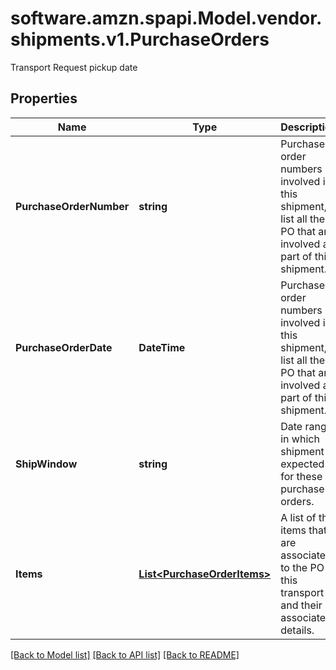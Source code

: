 # software.amzn.spapi.Model.vendor.shipments.v1.PurchaseOrders
Transport Request pickup date

## Properties

Name | Type | Description | Notes
------------ | ------------- | ------------- | -------------
**PurchaseOrderNumber** | **string** | Purchase order numbers involved in this shipment, list all the PO that are involved as part of this shipment. | [optional] 
**PurchaseOrderDate** | **DateTime** | Purchase order numbers involved in this shipment, list all the PO that are involved as part of this shipment. | [optional] 
**ShipWindow** | **string** | Date range in which shipment is expected for these purchase orders. | [optional] 
**Items** | [**List&lt;PurchaseOrderItems&gt;**](PurchaseOrderItems.md) | A list of the items that are associated to the PO in this transport and their associated details. | [optional] 

[[Back to Model list]](../README.md#documentation-for-models) [[Back to API list]](../README.md#documentation-for-api-endpoints) [[Back to README]](../README.md)

